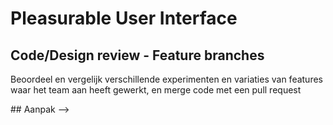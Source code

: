 # Pleasurable User Interface


## Code/Design review - Feature branches
Beoordeel en vergelijk verschillende experimenten en variaties van features waar het team aan heeft gewerkt, en merge code met een pull request


<!-->
## Aanpak



-->